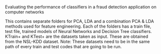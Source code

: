 Evaluating the performance of classifiers in a fraud detection application on computer networks

This contains separate folders for PCA, LDA and a combination PCA & LDA methods used for feature engineering. Each of the folders has a train file, test file, trained models of Neural Networks and Decision Tree classifiers. KTrain+ and KTest+ are the datasets taken as input. These are obtained from the NSL-KDD dataset. 
Note: These datasets need to be in the same path of every train and test codes that are going to be run.
